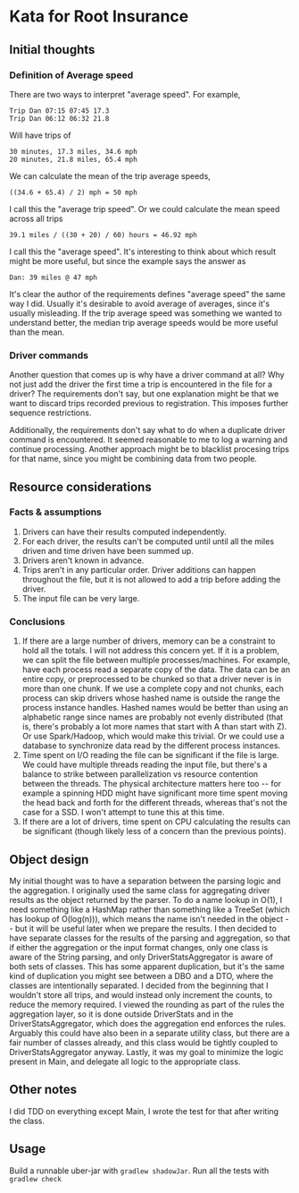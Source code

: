 # Kata for Root Insurance

## Initial thoughts

### Definition of Average speed

There are two ways to interpret "average speed". For example,

```
Trip Dan 07:15 07:45 17.3
Trip Dan 06:12 06:32 21.8
```

Will have trips of

```
30 minutes, 17.3 miles, 34.6 mph
20 minutes, 21.8 miles, 65.4 mph
```

We can calculate the mean of the trip average speeds,

```
((34.6 + 65.4) / 2) mph = 50 mph
```

I call this the "average trip speed". Or we could calculate the mean speed across all trips

```
39.1 miles / ((30 + 20) / 60) hours = 46.92 mph
```

I call this the "average speed". It's interesting to think about which result might be more useful, but since the
example says the answer as

```
Dan: 39 miles @ 47 mph
```

It's clear the author of the requirements defines "average speed" the same way I did. Usually it's desirable to avoid
average of averages, since it's usually misleading. If the trip average speed was something we wanted to understand
better, the median trip average speeds would be more useful than the mean.

### Driver commands

Another question that comes up is why have a driver command at all?  Why not just add the driver the first time a trip
is encountered in the file for a driver?  The requirements don't say, but one explanation might be that we want to
discard trips recorded previous to registration.  This imposes further sequence restrictions.

Additionally, the requirements don't say what to do when a duplicate driver command is encountered.  It seemed
reasonable to me to log a warning and continue processing.  Another approach might be to blacklist procesing trips for
that name, since you might be combining data from two people.

## Resource considerations

### Facts & assumptions

1. Drivers can have their results computed independently.
1. For each driver, the results can't be computed until until all the miles driven and time driven have been summed up.
1. Drivers aren't known in advance.
1. Trips aren't in any particular order. Driver additions can happen throughout the file, but it is not allowed to add
a trip before adding the driver.
1. The input file can be very large.

### Conclusions

1. If there are a large number of drivers, memory can be a constraint to hold all the totals. I will not address this
concern yet. If it is a problem, we can split the file between multiple processes/machines. For example, have each
process read a separate copy of the data. The data can be an entire copy, or preprocessed to be chunked so that a driver
never is in more than one chunk. If we use a complete copy and not chunks, each process can skip drivers whose hashed
name is outside the range the process instance handles. Hashed names would be better than using an alphabetic range
since names are probably not evenly distributed (that is, there's probably a lot more names that start with A than start
with Z). Or use Spark/Hadoop, which would make this trivial.  Or we could use a database to synchronize data read by the
different process instances.
1. Time spent on I/O reading the file can be significant if the file is large.  We could have multiple threads reading
the input file, but there's a balance to strike between parallelization vs resource contention between the threads.  The
physical architecture matters here too -- for example a spinning HDD might have significant more time spent moving the
head back and forth for the different threads, whereas that's not the case for a SSD.  I won't attempt to tune this at
this time.
1. If there are a lot of drivers, time spent on CPU calculating the results can be significant (though likely less of a
concern than the previous points).

## Object design

My initial thought was to have a separation between the parsing logic and the aggregation.  I originally used the same
class for aggregating driver results as the object returned by the parser.  To do a name lookup in O(1), I need
something like a HashMap rather than something like a TreeSet (which has lookup of O(log(n))), which means the name
isn't needed in the object -- but it will be useful later when we prepare the results.
I then decided to have separate classes for the results of the parsing and aggregation, so that if either the
aggregation or the input format changes, only one class is aware of the String parsing, and only DriverStatsAggregator
is aware of both sets of classes.  This has some apparent duplication, but it's the same kind of duplication you might
see between a DBO and a DTO, where the classes are intentionally separated.
I decided from the beginning that I wouldn't store all trips, and would instead only increment the counts, to reduce the
memory required.
I viewed the rounding as part of the rules the aggregation layer, so it is done outside DriverStats and in the
DriverStatsAggregator, which does the aggregation end enforces the rules.  Arguably this could have also been in a
separate utility class, but there are a fair number of classes already, and this class would be tightly coupled to
DriverStatsAggregator anyway.
Lastly, it was my goal to minimize the logic present in Main, and delegate all logic to the appropriate class.

## Other notes

I did TDD on everything except Main, I wrote the test for that after writing the class.


## Usage

Build a runnable uber-jar with `gradlew shadowJar`.
Run all the tests with `gradlew check`
